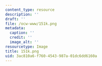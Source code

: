 ```yaml
---
content_type: resource
description: ''
draft: ''
file: /ocw-www/151k.png
metadata:
  caption: ''
  credit: ''
  image_alt: ''
resourcetype: Image
title: 151k.png
uid: 3ac810a6-f760-4543-987a-01dc6dd6160a
---
```

